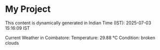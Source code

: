 # My Project

This content is dynamically generated in Indian Time (IST): 2025-07-03 15:16:09 IST


Current Weather in Coimbatore:
Temperature: 29.88 °C
Condition: broken clouds
